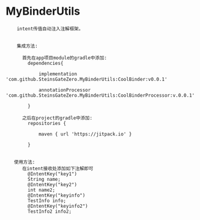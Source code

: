 # MyBinderUtils
        intent传值自动注入注解框架。
        
        
        集成方法:
        
          首先在app项目module的gradle中添加:
            dependencies{
            
                implementation 'com.github.SteinsGateZero.MyBinderUtils:CoolBinder:v0.0.1'
            
                annotationProcessor 'com.github.SteinsGateZero.MyBinderUtils:CoolBinderProcessor:v.0.0.1'
            
            }
            
          之后在project的gradle中添加:
            repositories {
            
                maven { url 'https://jitpack.io' }
  
            }
            
            
       使用方法:
          在intent接收处添加如下注解即可
            @IntentKey("key1")
            String name;
            @IntentKey("key2")
            int name2;
            @IntentKey("keyinfo")
            TestInfo info;
            @IntentKey("keyinfo2")
            TestInfo2 info2;
            
